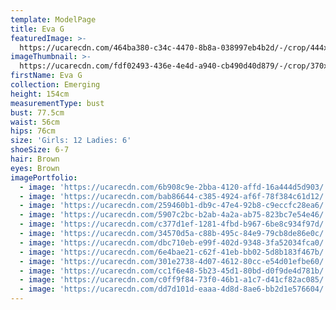 ```yaml
---
template: ModelPage
title: Eva G
featuredImage: >-
  https://ucarecdn.com/464ba380-c34c-4470-8b8a-038997eb4b2d/-/crop/444x211/0,0/-/preview/
imageThumbnail: >-
  https://ucarecdn.com/fdf02493-436e-4e4d-a940-cb490d40d879/-/crop/370x413/0,0/-/preview/
firstName: Eva G
collection: Emerging
height: 154cm
measurementType: bust
bust: 77.5cm
waist: 56cm
hips: 76cm
size: 'Girls: 12 Ladies: 6'
shoeSize: 6-7
hair: Brown
eyes: Brown
imagePortfolio:
  - image: 'https://ucarecdn.com/6b908c9e-2bba-4120-affd-16a444d5d903/'
  - image: 'https://ucarecdn.com/bab86644-c385-4924-af6f-78f384c61d12/'
  - image: 'https://ucarecdn.com/259460b1-db9c-47e4-92b8-c9eccfc28ea6/'
  - image: 'https://ucarecdn.com/5907c2bc-b2ab-4a2a-ab75-823bc7e54e46/'
  - image: 'https://ucarecdn.com/c377d1ef-1281-4fbd-b967-6be8c934f97d/'
  - image: 'https://ucarecdn.com/34570d5a-c88b-495c-84e9-79cb8de86e0c/'
  - image: 'https://ucarecdn.com/dbc710eb-e99f-402d-9348-3fa52034fca0/'
  - image: 'https://ucarecdn.com/6e4bae21-c62f-41eb-bb02-5d8b183f467b/'
  - image: 'https://ucarecdn.com/301e2738-4d07-4612-80cc-e54d01efbe60/'
  - image: 'https://ucarecdn.com/cc1f6e48-5b23-45d1-80bd-d0f9de4d781b/'
  - image: 'https://ucarecdn.com/c0ff9f84-73f0-46b1-a1c7-d41cf82ac085/'
  - image: 'https://ucarecdn.com/dd7d101d-eaaa-4d8d-8ae6-bb2d1e576604/'
---
```


